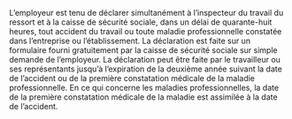 L’employeur est tenu de déclarer simultanément à l’inspecteur du travail du ressort et à la caisse de sécurité sociale, dans un délai de quarante-huit heures, tout accident du travail ou toute maladie professionnelle constatée dans l’entreprise ou l’établissement.
La déclaration est faite sur un formulaire fourni gratuitement par la caisse de sécurité sociale sur simple demande de l’employeur.
La déclaration peut être faite par le travailleur ou ses représentants jusqu’à l’expiration de la deuxième année suivant la date de l’accident ou de la première constatation médicale de la maladie professionnelle.
En ce qui concerne les maladies professionnelles, la date de la première constatation médicale de la maladie est assimilée à la date de l’accident.